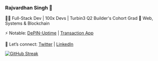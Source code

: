 ### Rajvardhan Singh 🍉

👨‍💻 Full-Stack Dev | 100x Devs  | Turbin3 Q2 Builder's Cohort Grad
🚀 Web, Systems & Blockchain  

⚡ Notable: [DePIN-Uptime](https://github.com/0xRajvardhan/DePIN-Uptime) | [Transaction App](https://github.com/0xRajvardhan/transaction-App)  

💬 Let’s connect: [Twitter](https://twitter.com/rajvardhansd) | [LinkedIn](https://www.linkedin.com/in/rajvardhan-singh-dodiya)  

[![GitHub Streak](https://streak-stats.demolab.com?user=0xRajvardhan&theme=highcontrast&hide_border=true&border_radius=60)](https://git.io/streak-stats)
